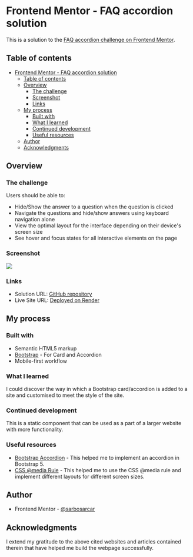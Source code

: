# Frontend Mentor - FAQ accordion solution

This is a solution to the [FAQ accordion challenge on Frontend Mentor](https://www.frontendmentor.io/challenges/faq-accordion-wyfFdeBwBz).

## Table of contents

- [Frontend Mentor - FAQ accordion solution](#frontend-mentor---faq-accordion-solution)
  - [Table of contents](#table-of-contents)
  - [Overview](#overview)
    - [The challenge](#the-challenge)
    - [Screenshot](#screenshot)
    - [Links](#links)
  - [My process](#my-process)
    - [Built with](#built-with)
    - [What I learned](#what-i-learned)
    - [Continued development](#continued-development)
    - [Useful resources](#useful-resources)
  - [Author](#author)
  - [Acknowledgments](#acknowledgments)


## Overview

### The challenge

Users should be able to:

- Hide/Show the answer to a question when the question is clicked
- Navigate the questions and hide/show answers using keyboard navigation alone
- View the optimal layout for the interface depending on their device's screen size
- See hover and focus states for all interactive elements on the page

### Screenshot

![](./assets/screenshot.png)

### Links

- Solution URL: [GitHub repository](https://github.com/sarcarsarbo/Bootstrap-Accordion)
- Live Site URL: [Deployed on Render](https://bootstrap-accordion.onrender.com/)

## My process

### Built with

- Semantic HTML5 markup
- [Bootstrap](https://getbootstrap.com/) - For Card and Accordion
- Mobile-first workflow


### What I learned

I could discover the way in which a Bootstrap card/accordion is added to a site and customised to meet the style of the site.

### Continued development

This is a static component that can be used as a part of a larger website with more functionality.

### Useful resources

- [Bootstrap Accordion](https://getbootstrap.com/docs/5.3/components/accordion/) - This helped me to implement an accordion in Bootstrap 5.
- [CSS @media Rule](https://developer.mozilla.org/en-US/docs/Web/CSS/@media) - This helped me to use the CSS @media rule and implement different layouts for different screen sizes.

## Author

- Frontend Mentor - [@sarbosarcar](https://www.frontendmentor.io/profile/sarbosarcar)

## Acknowledgments

I extend my gratitude to the above cited websites and articles contained therein that have helped me build the webpage successfully.
